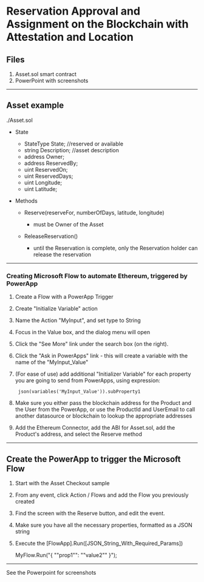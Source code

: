 # Reservation Approval and Assignment on the Blockchain with Attestation and Location

## Files

1. Asset.sol smart contract
2. PowerPoint with screenshots

---

## Asset example

./Asset.sol

- State
  - StateType State;    //reserved or available
  - string Description; //asset description
  - address Owner;
  - address ReservedBy;
  - uint ReservedOn;
  - uint ReservedDays;
  - uint Longitude;
  - uint Latitude;

- Methods

  - Reserve(reserveFor, numberOfDays, latitude, longitude)
     - must be Owner of the Asset

  - ReleaseReservation()

     - until the Reservation is complete, only the Reservation holder can release the reservation

---

### Creating Microsoft Flow to automate Ethereum, triggered by PowerApp

1. Create a Flow with a PowerApp Trigger
2. Create "Initialize Variable" action
2. Name the Action "MyInput", and set type to String
3. Focus in the Value box, and the dialog menu will open
4. Click the "See More" link under the search box (on the right).
5. Click the "Ask in PowerApps" link - this will create a variable with the name of the "MyInput_Value"
6. (For ease of use) add additional "Initializer Variable" for each property you are going to send from PowerApps, using expression:

        json(variables('MyInput_Value')).subProperty1

7. Make sure you either pass the blockchain address for the Product and the User from the PowerApp, or use the ProductId and UserEmail to call another datasource or blockchain to lookup the appropriate addresses
8. Add the Ethereum Connector, add the ABI for Asset.sol, add the Product's address, and select the Reserve method

---

## Create the PowerApp to trigger the Microsoft Flow

  1. Start with the Asset Checkout sample
  2. From any event, click Action / Flows and add the Flow you previously created
  3. Find the screen with the Reserve button, and edit the event. 
  4. Make sure you have all the necessary properties, formatted as a JSON string
  5. Execute the [FlowApp].Run([JSON_String_With_Required_Params])

        MyFlow.Run("{ ""prop1"": ""value2"" }");

---

See the Powerpoint for screenshots